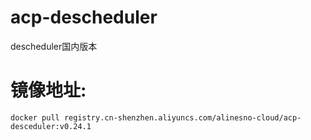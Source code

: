 # acp-descheduler
descheduler国内版本

# 镜像地址:

```shell
docker pull registry.cn-shenzhen.aliyuncs.com/alinesno-cloud/acp-desceduler:v0.24.1
```
